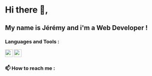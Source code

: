 # Hi there 👋,

## My name is Jérémy and i'm a Web Developer !

### Languages and Tools :

<img width="25px" src="https://api.iconify.design/logos:visual-studio-code.svg">
<img width="25px" src="https://api.iconify.design/vscode-icons:file-type-html.svg">


### 📫 How to reach me : 
